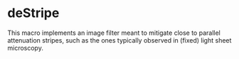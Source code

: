 # deStripe
This macro implements an image filter meant to mitigate close to parallel attenuation stripes, such as the ones typically observed in (fixed) light sheet microscopy.
